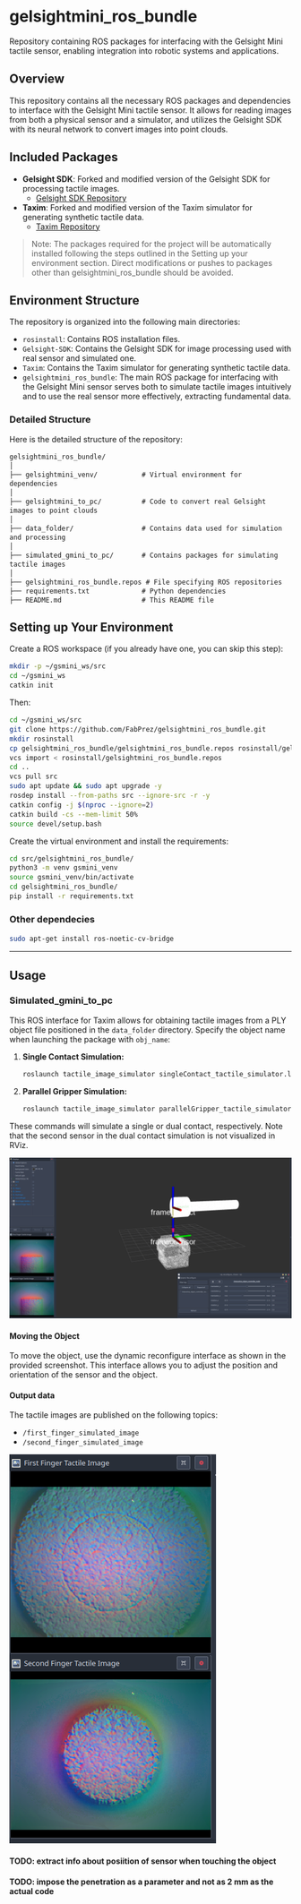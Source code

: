 # gelsightmini_ros_bundle
Repository containing ROS packages for interfacing with the Gelsight Mini tactile sensor, enabling integration into robotic systems and applications.

## Overview
This repository contains all the necessary ROS packages and dependencies to interface with the Gelsight Mini tactile sensor. It allows for reading images from both a physical sensor and a simulator, and utilizes the Gelsight SDK with its neural network to convert images into point clouds.

## Included Packages
- **Gelsight SDK**: Forked and modified version of the Gelsight SDK for processing tactile images.
  - [Gelsight SDK Repository](https://github.com/FabPrez/Gelsight-SDK)
- **Taxim**: Forked and modified version of the Taxim simulator for generating synthetic tactile data.
  - [Taxim Repository](https://github.com/FabPrez/Taxim)

> Note: The packages required for the project will be automatically installed following the steps outlined in the Setting up your environment section. Direct modifications or pushes to packages other than gelsightmini_ros_bundle should be avoided.

## Environment Structure
The repository is organized into the following main directories:

- `rosinstall`: Contains ROS installation files.
- `Gelsight-SDK`: Contains the Gelsight SDK for image processing used with real sensor and simulated one.
- `Taxim`: Contains the Taxim simulator for generating synthetic tactile data.
- `gelsightmini_ros_bundle`: The main ROS package for interfacing with the Gelsight Mini sensor serves both to simulate tactile images intuitively and to use the real sensor more effectively, extracting fundamental data.

### Detailed Structure
Here is the detailed structure of the repository:
```
gelsightmini_ros_bundle/
│
├── gelsightmini_venv/           # Virtual environment for dependencies
│
├── gelsightmini_to_pc/          # Code to convert real Gelsight images to point clouds
│
├── data_folder/                 # Contains data used for simulation and processing
│
├── simulated_gmini_to_pc/       # Contains packages for simulating tactile images
│
├── gelsightmini_ros_bundle.repos # File specifying ROS repositories
├── requirements.txt             # Python dependencies
├── README.md                    # This README file
```

## Setting up Your Environment

Create a ROS workspace (if you already have one, you can skip this step):
```bash
mkdir -p ~/gsmini_ws/src
cd ~/gsmini_ws
catkin init
```

Then:
```bash
cd ~/gsmini_ws/src
git clone https://github.com/FabPrez/gelsightmini_ros_bundle.git
mkdir rosinstall
cp gelsightmini_ros_bundle/gelsightmini_ros_bundle.repos rosinstall/gelsightmini_ros_bundle.repos 
vcs import < rosinstall/gelsightmini_ros_bundle.repos
cd ..
vcs pull src
sudo apt update && sudo apt upgrade -y
rosdep install --from-paths src --ignore-src -r -y
catkin config -j $(nproc --ignore=2)
catkin build -cs --mem-limit 50%
source devel/setup.bash
```
Create the virtual environment and install the requirements:
```bash
cd src/gelsightmini_ros_bundle/
python3 -m venv gsmini_venv
source gsmini_venv/bin/activate
cd gelsightmini_ros_bundle/
pip install -r requirements.txt
```
### Other dependecies
```bash
sudo apt-get install ros-noetic-cv-bridge
```
---

## Usage
### Simulated_gmini_to_pc
This ROS interface for Taxim allows for obtaining tactile images from a PLY object file positioned in the `data_folder` directory. Specify the object name when launching the package with `obj_name`:

1. **Single Contact Simulation:**
   ```sh
   roslaunch tactile_image_simulator singleContact_tactile_simulator.launch obj_name:=Simple_Pin
   ```

2. **Parallel Gripper Simulation:**
   ```sh
   roslaunch tactile_image_simulator parallelGripper_tactile_simulator.launch obj_name:=Simple_Pin
   ```

These commands will simulate a single or dual contact, respectively. Note that the second sensor in the dual contact simulation is not visualized in RViz.

![Simulator Screen](data_folder/simulator_screen.png)

#### Moving the Object
To move the object, use the dynamic reconfigure interface as shown in the provided screenshot. This interface allows you to adjust the position and orientation of the sensor and the object.

#### Output data
The tactile images are published on the following topics:
- `/first_finger_simulated_image`
- `/second_finger_simulated_image`

![Simulated tactile iamges](data_folder/simulated_tactile_images.png)
#### TODO: extract info about posiition of sensor when touching the object
#### TODO: impose the penetration as a parameter and not as 2 mm as the actual code





